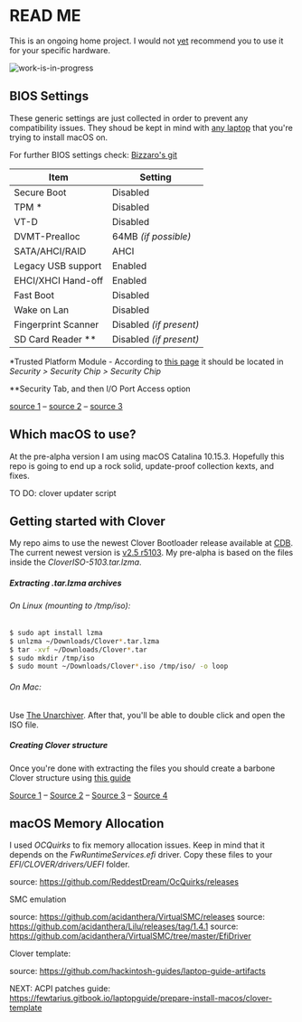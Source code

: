 # READ ME

This is an ongoing home project.
I would not <ins>yet</ins> recommend you to use it for your specific hardware.

![work-is-in-progress](https://pngimg.com/uploads/under_construction/under_construction_PNG18.png)

## BIOS Settings

These generic settings are just collected in order to prevent any compatibility issues. They shoud be kept in mind with [any laptop](https://fewtarius.gitbook.io/laptopguide/before-you-start/bios-configuration) that you're trying to install macOS on.

For further BIOS settings check: [Bizzaro's git](https://github.com/Bizzaro/x230-osx)

| Item | Setting |
| ------ | ------ |
| Secure Boot | Disabled |
| TPM * | Disabled |
| VT-D | Disabled |
| DVMT-Prealloc | 64MB *(if possible)* |
| SATA/AHCI/RAID | AHCI |
| Legacy USB support | Enabled |
| EHCI/XHCI Hand-off | Enabled |
| Fast Boot | Disabled |
| Wake on Lan | Disabled |
| Fingerprint Scanner | Disabled *(if present)* |
| SD Card Reader ** | Disabled *(if present)* |

*Trusted Platform Module - According to [this page](https://wiki.archlinux.org/index.php/Lenovo_ThinkPad_X230#Trusted_Platform_Module) it should be located in *Security > Security Chip > Security Chip*

**Security Tab, and then I/O Port Access option

[source 1](https://fewtarius.gitbook.io/laptopguide/before-you-start/bios-configuration) – [source 2](https://github.com/Bizzaro/x230-osx) – [source 3](https://wiki.archlinux.org/index.php/Lenovo_ThinkPad_X230#Trusted_Platform_Module)

## Which macOS to use?

At the pre-alpha version I am using macOS Catalina 10.15.3.
Hopefully this repo is going to end up a rock solid, update-proof collection kexts, and fixes.

TO DO: clover updater script

## Getting started with Clover

My repo aims to use the newest Clover Bootloader release available at [CDB](https://cloverdb.com).
The current newest version is [v2.5 r5103](https://github.com/Dids/clover-builder/releases/tag/v2.5k_r5103). My pre-alpha is based on the files inside the *CloverISO-5103.tar.lzma*.

##### Extracting .tar.lzma archives

###### On Linux *(mounting to /tmp/iso)*:

```sh
$ sudo apt install lzma
$ unlzma ~/Downloads/Clover*.tar.lzma
$ tar -xvf ~/Downloads/Clover*.tar
$ sudo mkdir /tmp/iso
$ sudo mount ~/Downloads/Clover*.iso /tmp/iso/ -o loop
```

###### On Mac:
Use [The Unarchiver](https://theunarchiver.com). After that, you'll be able to double click and open the ISO file.

##### Creating Clover structure

Once you're done with extracting the files you should create a barbone Clover structure using [this guide](https://fewtarius.gitbook.io/laptopguide/prepare-install-macos/preparing-the-usb-media#create-the-clover-structure)



[Source 1](https://cloverdb.com/) – [Source 2](https://github.com/Dids/clover-builder/releases/tag/v2.5k_r5103) – [Source 3](http://www.e7z.org/open-lzma-tlz.htm) – [Source 4](https://fewtarius.gitbook.io/laptopguide/prepare-install-macos/preparing-the-usb-media#create-the-clover-structure)

## macOS Memory Allocation

I used *OCQuirks* to fix memory allocation issues. Keep in mind that it depends on the *FwRuntimeServices.efi* driver. Copy these files to your *EFI/CLOVER/drivers/UEFI* folder.

source: https://github.com/ReddestDream/OcQuirks/releases


SMC emulation

source: https://github.com/acidanthera/VirtualSMC/releases
source: https://github.com/acidanthera/Lilu/releases/tag/1.4.1
source: https://github.com/acidanthera/VirtualSMC/tree/master/EfiDriver

Clover template:

source: https://github.com/hackintosh-guides/laptop-guide-artifacts

NEXT: ACPI patches
guide: https://fewtarius.gitbook.io/laptopguide/prepare-install-macos/clover-template
